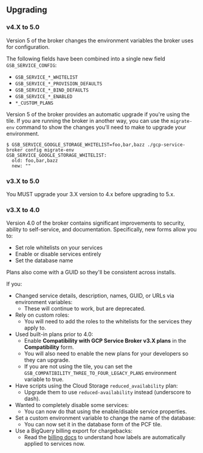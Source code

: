 ## Upgrading

### v4.X to 5.0

Version 5 of the broker changes the environment variables the broker uses for configuration.

The following fields have been combined into a single new field `GSB_SERVICE_CONFIG`:

 * `GSB_SERVICE_*_WHITELIST`
 * `GSB_SERVICE_*_PROVISION_DEFAULTS`
 * `GSB_SERVICE_*_BIND_DEFAULTS`
 * `GSB_SERVICE_*_ENABLED`
 * `*_CUSTOM_PLANS`

Version 5 of the broker provides an automatic upgrade if you're using the tile.
If you are running the broker in another way, you can use the `migrate-env`
command to show the changes you'll need to make to upgrade your environment.

```
$ GSB_SERVICE_GOOGLE_STORAGE_WHITELIST=foo,bar,bazz ./gcp-service-broker config migrate-env
GSB_SERVICE_GOOGLE_STORAGE_WHITELIST:
  old: foo,bar,bazz
  new: ""
```

### v3.X to 5.0

You MUST upgrade your 3.X version to 4.x before upgrading to 5.x.

### v3.X to 4.0

Version 4.0 of the broker contains significant improvements to security, ability to self-service, and documentation.
Specifically, new forms allow you to:

* Set role whitelists on your services
* Enable or disable services entirely
* Set the database name

Plans also come with a GUID so they'll be consistent across installs.

If you:

* Changed service details, description, names, GUID, or URLs via environment variables:
  * These will continue to work, but are deprecated.
* Rely on custom roles:
  * You will need to add the roles to the whitelists for the services they apply to.
* Used built-in plans prior to 4.0:
  * Enable **Compatibility with GCP Service Broker v3.X plans** in the **Compatibility** form.
  * You will also need to enable the new plans for your developers so they can upgrade.
  * If you are not using the tile, you can set the `GSB_COMPATIBILITY_THREE_TO_FOUR_LEGACY_PLANS`
    environment variable to true.
* Have scripts using the Cloud Storage `reduced_availability` plan:
  * Upgrade them to use `reduced-availability` instead (underscore to dash).
* Wanted to completely disable some services:
  * You can now do that using the enable/disable service properties.
* Set a custom environment variable to change the name of the database:
  * You can now set it in the database form of the PCF tile.
* Use a BigQuery billing export for chargebacks:
  * Read the [billing docs](https://github.com/GoogleCloudPlatform/gcp-service-broker/blob/master/docs/billing.md) to understand how labels are automatically applied to services now.
